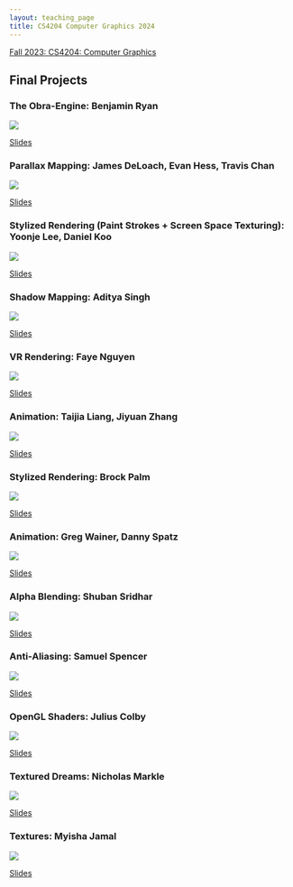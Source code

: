 ```yaml
---
layout: teaching_page
title: CS4204 Computer Graphics 2024
---
```


[Fall 2023: CS4204: Computer Graphics]({{root_url}}/assets/pdfs/4204_syllabus.pdf)

## Final Projects

### The Obra-Engine: Benjamin Ryan

![]({{root_url}}/assets/images/courses/cs4204_fall_2024/ben.gif)

[Slides]({{root_url}}/assets/images/courses/cs4204_fall_2024/ben.pdf)

### Parallax Mapping: James DeLoach, Evan Hess, Travis Chan

![]({{root_url}}/assets/images/courses/cs4204_fall_2024/mario.gif)

[Slides]({{root_url}}/assets/images/courses/cs4204_fall_2024/mario_parallax.pdf)

### Stylized Rendering (Paint Strokes + Screen Space Texturing): Yoonje Lee, Daniel Koo

![]({{root_url}}/assets/images/courses/cs4204_fall_2024/paint_stylized.gif)

[Slides]({{root_url}}/assets/images/courses/cs4204_fall_2024/paint_stylized.pdf)
 
### Shadow Mapping: Aditya Singh

![]({{root_url}}/assets/images/courses/cs4204_fall_2024/aditya.png)

[Slides]({{root_url}}/assets/images/courses/cs4204_fall_2024/aditya.pdf)
 
### VR Rendering: Faye Nguyen

![]({{root_url}}/assets/images/courses/cs4204_fall_2024/faye.png)

[Slides]({{root_url}}/assets/images/courses/cs4204_fall_2024/faye.pdf)

### Animation: Taijia Liang, Jiyuan Zhang

![]({{root_url}}/assets/images/courses/cs4204_fall_2024/rubiks_cube.png)

[Slides]({{root_url}}/assets/images/courses/cs4204_fall_2024/rubiks_cube.pdf)
 
### Stylized Rendering: Brock Palm

![]({{root_url}}/assets/images/courses/cs4204_fall_2024/brock.png)

[Slides]({{root_url}}/assets/images/courses/cs4204_fall_2024/brock.pdf)

### Animation: Greg Wainer, Danny Spatz

![]({{root_url}}/assets/images/courses/cs4204_fall_2024/danny_greg.png)

[Slides]({{root_url}}/assets/images/courses/cs4204_fall_2024/danny_greg.pdf)
 
### Alpha Blending: Shuban Sridhar

![]({{root_url}}/assets/images/courses/cs4204_fall_2024/shuban.png)

[Slides]({{root_url}}/assets/images/courses/cs4204_fall_2024/shuban.pdf)

### Anti-Aliasing: Samuel Spencer

![]({{root_url}}/assets/images/courses/cs4204_fall_2024/spencer.png)

[Slides]({{root_url}}/assets/images/courses/cs4204_fall_2024/spencer.pdf)
 
### OpenGL Shaders: Julius Colby

![]({{root_url}}/assets/images/courses/cs4204_fall_2024/julius.gif)

[Slides]({{root_url}}/assets/images/courses/cs4204_fall_2024/julius.pdf)

### Textured Dreams: Nicholas Markle

![]({{root_url}}/assets/images/courses/cs4204_fall_2024/nicholas_textures.png)

[Slides]({{root_url}}/assets/images/courses/cs4204_fall_2024/nicholas_textures.pdf)

### Textures: Myisha Jamal

![]({{root_url}}/assets/images/courses/cs4204_fall_2024/myisha.PNG)

[Slides]({{root_url}}/assets/images/courses/cs4204_fall_2024/myisha.pdf)